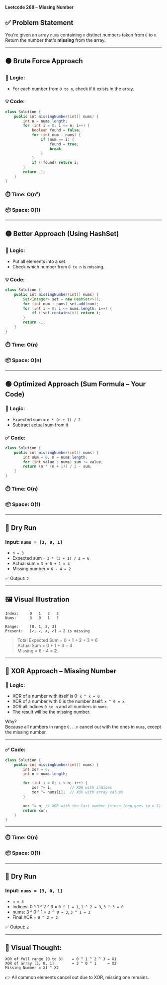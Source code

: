 **Leetcode 268 – Missing Number**
## ✅ Problem Statement

You're given an array `nums` containing `n` distinct numbers taken from `0` to `n`. Return the number that's **missing** from the array.

---

## 🟤 Brute Force Approach

### 🔹 Logic:
- For each number from `0 to n`, check if it exists in the array.

### 💡 Code:
```java
class Solution {
    public int missingNumber(int[] nums) {
        int n = nums.length;
        for (int i = 0; i <= n; i++) {
            boolean found = false;
            for (int num : nums) {
                if (num == i) {
                    found = true;
                    break;
                }
            }
            if (!found) return i;
        }
        return -1;
    }
}
```

### ⏱️ Time: O(n²)  
### 📦 Space: O(1)

---

## 🟡 Better Approach (Using HashSet)

### 🔹 Logic:
- Put all elements into a set.
- Check which number from `0 to n` is missing.

### 💡 Code:
```java
class Solution {
    public int missingNumber(int[] nums) {
        Set<Integer> set = new HashSet<>();
        for (int num : nums) set.add(num);
        for (int i = 0; i <= nums.length; i++) {
            if (!set.contains(i)) return i;
        }
        return -1;
    }
}
```

### ⏱️ Time: O(n)  
### 📦 Space: O(n)

---

## 🟢 Optimized Approach (Sum Formula – Your Code)

### 🔹 Logic:
- Expected sum = `n * (n + 1) / 2`
- Subtract actual sum from it

### ✅ Code:
```java
class Solution {
    public int missingNumber(int[] nums) {
        int sum = 0, n = nums.length;
        for (int value : nums) sum += value;
        return (n * (n + 1)) / 2 - sum;
    }
}
```

### ⏱️ Time: O(n)  
### 📦 Space: O(1)

---

## 🧠 Dry Run

### Input: `nums = [3, 0, 1]`

- `n = 3`
- Expected sum = `3 * (3 + 1) / 2 = 6`
- Actual sum = `3 + 0 + 1 = 4`
- Missing number = `6 - 4 = 2`

✅ Output: `2`

---

## 🖼️ Visual Illustration

```text
Index:     0   1   2   3
Nums:      3   0   1   ?

Range:     [0, 1, 2, 3]
Present:   [✓, ✓, ✗, ✓] → 2 is missing
```

> Total Expected Sum = 0 + 1 + 2 + 3 = 6  
> Actual Sum = 0 + 1 + 3 = 4  
> Missing = 6 - 4 = **2**

---
## 🧩 XOR Approach – Missing Number

### 🔹 Logic:
- XOR of a number with itself is 0: `x ^ x = 0`
- XOR of a number with 0 is the number itself: `x ^ 0 = x`
- XOR all indices `0 to n` and all numbers in `nums`.
- The result will be the missing number.

Why?  
Because all numbers in range `0...n` cancel out with the ones in `nums`, except the missing number.

---

### ✅ Code:
```java
class Solution {
    public int missingNumber(int[] nums) {
        int xor = 0;
        int n = nums.length;

        for (int i = 0; i < n; i++) {
            xor ^= i;        // XOR with indices
            xor ^= nums[i];  // XOR with array values
        }

        xor ^= n; // XOR with the last number (since loop goes to n-1)
        return xor;
    }
}
```

---

### ⏱️ Time: O(n)  
### 📦 Space: O(1)

---

## 🧠 Dry Run

### Input: `nums = [3, 0, 1]`

- `n = 3`
- Indices: 0 ^ 1 ^ 2 ^ 3 = `0 ^ 1 = 1`, `1 ^ 2 = 3`, `3 ^ 3 = 0`
- nums: 3 ^ 0 ^ 1 = `3 ^ 0 = 3`, `3 ^ 1 = 2`
- Final XOR = `0 ^ 2 = 2`

✅ Output: `2`

---

## 🧠 Visual Thought:
```
XOR of full range (0 to 3)    = 0 ^ 1 ^ 2 ^ 3 = X1
XOR of array [3, 0, 1]        = 3 ^ 0 ^ 1     = X2
Missing Number = X1 ^ X2
```

👉 All common elements cancel out due to XOR, missing one remains.
